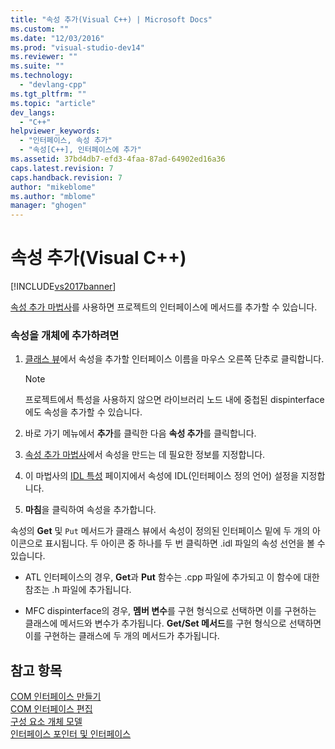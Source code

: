 ```yaml
---
title: "속성 추가(Visual C++) | Microsoft Docs"
ms.custom: ""
ms.date: "12/03/2016"
ms.prod: "visual-studio-dev14"
ms.reviewer: ""
ms.suite: ""
ms.technology: 
  - "devlang-cpp"
ms.tgt_pltfrm: ""
ms.topic: "article"
dev_langs: 
  - "C++"
helpviewer_keywords: 
  - "인터페이스, 속성 추가"
  - "속성[C++], 인터페이스에 추가"
ms.assetid: 37bd4db7-efd3-4faa-87ad-64902ed16a36
caps.latest.revision: 7
caps.handback.revision: 7
author: "mikeblome"
ms.author: "mblome"
manager: "ghogen"
---
```

# 속성 추가(Visual C++)
[!INCLUDE[vs2017banner](../assembler/inline/includes/vs2017banner.md)]

[속성 추가 마법사](../ide/names-add-property-wizard.md)를 사용하면 프로젝트의 인터페이스에 메서드를 추가할 수 있습니다.  
  
### 속성을 개체에 추가하려면  
  
1.  [클래스 뷰](http://msdn.microsoft.com/ko-kr/8d7430a9-3e33-454c-a9e1-a85e3d2db925)에서 속성을 추가할 인터페이스 이름을 마우스 오른쪽 단추로 클릭합니다.  
  
    > [!NOTE]
    >  프로젝트에서 특성을 사용하지 않으면 라이브러리 노드 내에 중첩된 dispinterface에도 속성을 추가할 수 있습니다.  
  
2.  바로 가기 메뉴에서 **추가**를 클릭한 다음 **속성 추가**를 클릭합니다.  
  
3.  [속성 추가 마법사](../ide/names-add-property-wizard.md)에서 속성을 만드는 데 필요한 정보를 지정합니다.  
  
4.  이 마법사의 [IDL 특성](../ide/idl-attributes-add-property-wizard.md) 페이지에서 속성에 IDL\(인터페이스 정의 언어\) 설정을 지정합니다.  
  
5.  **마침**을 클릭하여 속성을 추가합니다.  
  
 속성의 **Get** 및 `Put` 메서드가 클래스 뷰에서 속성이 정의된 인터페이스 밑에 두 개의 아이콘으로 표시됩니다.  두 아이콘 중 하나를 두 번 클릭하면 .idl 파일의 속성 선언을 볼 수 있습니다.  
  
-   ATL 인터페이스의 경우, **Get**과 **Put** 함수는 .cpp 파일에 추가되고 이 함수에 대한 참조는 .h 파일에 추가됩니다.  
  
-   MFC dispinterface의 경우, **멤버 변수**를 구현 형식으로 선택하면 이를 구현하는 클래스에 메서드와 변수가 추가됩니다.  **Get\/Set 메서드**를 구현 형식으로 선택하면 이를 구현하는 클래스에 두 개의 메서드가 추가됩니다.  
  
## 참고 항목  
 [COM 인터페이스 만들기](../ide/creating-a-com-interface-visual-cpp.md)   
 [COM 인터페이스 편집](../ide/editing-a-com-interface.md)   
 [구성 요소 개체 모델](http://msdn.microsoft.com/library/windows/desktop/ms694363)   
 [인터페이스 포인터 및 인터페이스](http://msdn.microsoft.com/library/windows/desktop/ms688484)